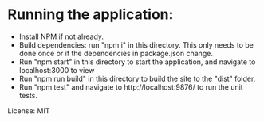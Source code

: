 # Running the application:

* Install NPM if not already.
* Build dependencies: run "npm i" in this directory. This only needs to be done once or if the dependencies in package.json change.
* Run "npm start" in this directory to start the application, and navigate to localhost:3000 to view
* Run "npm run build" in this directory to build the site to the "dist" folder.
* Run "npm test" and navigate to http://localhost:9876/ to run the unit tests.

License: MIT